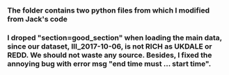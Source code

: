 ### The folder contains two python files from which I modified from Jack's code
### I droped "section=good_section" when loading the main data, since our dataset, III_2017-10-06, is not RICH as UKDALE or REDD. We should not waste any source. Besides, I fixed the annoying bug with error msg "end time must ... start time".
